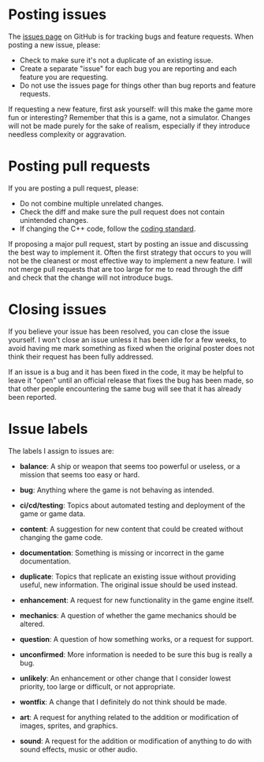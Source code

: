 # Posting issues

The [issues page](https://github.com/endless-sky/endless-sky/issues) on GitHub is for tracking bugs and feature requests. When posting a new issue, please:

* Check to make sure it's not a duplicate of an existing issue.
* Create a separate "issue" for each bug you are reporting and each feature you are requesting.
* Do not use the issues page for things other than bug reports and feature requests.

If requesting a new feature, first ask yourself: will this make the game more fun or interesting? Remember that this is a game, not a simulator. Changes will not be made purely for the sake of realism, especially if they introduce needless complexity or aggravation.

# Posting pull requests

If you are posting a pull request, please:

* Do not combine multiple unrelated changes.
* Check the diff and make sure the pull request does not contain unintended changes.
* If changing the C++ code, follow the [coding standard](https://endless-sky.github.io/styleguide/styleguide.xml).

If proposing a major pull request, start by posting an issue and discussing the best way to implement it. Often the first strategy that occurs to you will not be the cleanest or most effective way to implement a new feature. I will not merge pull requests that are too large for me to read through the diff and check that the change will not introduce bugs.

# Closing issues

If you believe your issue has been resolved, you can close the issue yourself. I won't close an issue unless it has been idle for a few weeks, to avoid having me mark something as fixed when the original poster does not think their request has been fully addressed.

If an issue is a bug and it has been fixed in the code, it may be helpful to leave it "open" until an official release that fixes the bug has been made, so that other people encountering the same bug will see that it has already been reported.

# Issue labels

The labels I assign to issues are:

* **balance**: A ship or weapon that seems too powerful or useless, or a mission that seems too easy or hard.
* **bug**: Anything where the game is not behaving as intended.
* **ci/cd/testing**: Topics about automated testing and deployment of the game or game data.
* **content**: A suggestion for new content that could be created without changing the game code.
* **documentation**: Something is missing or incorrect in the game documentation.
* **duplicate**: Topics that replicate an existing issue without providing useful, new information. The original issue should be used instead.
* **enhancement**: A request for new functionality in the game engine itself.
* **mechanics**: A question of whether the game mechanics should be altered.
* **question**: A question of how something works, or a request for support.
* **unconfirmed**: More information is needed to be sure this bug is really a bug.
* **unlikely**: An enhancement or other change that I consider lowest priority, too large or difficult, or not appropriate.
* **wontfix**: A change that I definitely do not think should be made.

* **art**: A request for anything related to the addition or modification of images, sprites, and graphics.
* **sound**: A request for the addition or modification of anything to do with sound effects, music or other audio.
